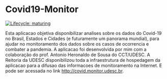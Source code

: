 
<!-- README.md is generated from README.Rmd. Please edit that file -->

# Covid19-Monitor

<!-- badges: start -->

[![Lifecycle:
maturing](https://img.shields.io/badge/lifecycle-maturing-blue.svg)](https://www.tidyverse.org/lifecycle/#maturing)
<!-- badges: end -->

Esta aplicacao objetiva disponibilizar analises sobre os dados do
Covid-19 no Brasil, Estados e Cidades (e futuramente um panorama
mundial), para ajudar no monitoramento dos dados sobre os casos de
ocorrencia e combater a pandemia. A aplicacao foi desenvolvida por mim
com a colaboração do prof. Antonio Heronaldo de Sousa do CCT/UDESC. A
Reitoria da UDESC disponibilizou toda a infraestrutura de hospedagem da
aplicacao para a difusao das informacoes de monitoramento na Internet. E
pode ser acessada no link <http://covid.monitor.udesc.br>.
